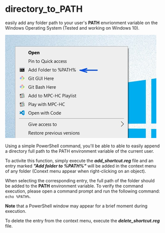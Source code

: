# directory_to_PATH
easily add any folder path to your user's __PATH__ envrionment variable on the Windows Operating System (Tested and working on Windows 10).

![Context Menu Example](./context_menu.jpg)

Using a simple PowerShell command, you'll be able to able to easily append a directory full path to the PATH environment variable of the current user.

To activite this function, simply execute the __*add_shortcut.reg*__ file and an entry marked __*"Add folder to %PATH%"*__ will be added in the context menu of any folder (Conext menu appear when right-clicking on an object).

When selecting the corresponding entry, the full path of the folder should be added to the __PATH__ environment variable. To verify the command execution, please open a command prompt and run the following command: `echo %PATH%`.

__Note__ that a PowerShell window may appear for a brief moment during execution.

To delete the entry from the context menu, execute the __*delete_shortcut.reg*__ file.
